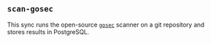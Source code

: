 ## `scan-gosec`

This sync runs the open-source [`gosec`](https://github.com/securego/gosec) scanner on a git repository and stores results in PostgreSQL.
